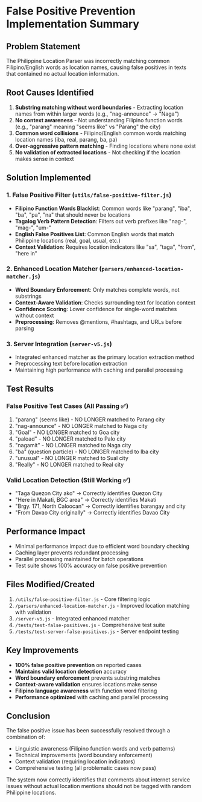 # False Positive Prevention Implementation Summary

## Problem Statement
The Philippine Location Parser was incorrectly matching common Filipino/English words as location names, causing false positives in texts that contained no actual location information.

## Root Causes Identified
1. **Substring matching without word boundaries** - Extracting location names from within larger words (e.g., "nag-announce" → "Naga")
2. **No context awareness** - Not understanding Filipino function words (e.g., "parang" meaning "seems like" vs "Parang" the city)
3. **Common word collisions** - Filipino/English common words matching location names (iba, real, parang, ba, pa)
4. **Over-aggressive pattern matching** - Finding locations where none exist
5. **No validation of extracted locations** - Not checking if the location makes sense in context

## Solution Implemented

### 1. False Positive Filter (`utils/false-positive-filter.js`)
- **Filipino Function Words Blacklist**: Common words like "parang", "iba", "ba", "pa", "na" that should never be locations
- **Tagalog Verb Pattern Detection**: Filters out verb prefixes like "nag-", "mag-", "um-"
- **English False Positives List**: Common English words that match Philippine locations (real, goal, usual, etc.)
- **Context Validation**: Requires location indicators like "sa", "taga", "from", "here in"

### 2. Enhanced Location Matcher (`parsers/enhanced-location-matcher.js`)
- **Word Boundary Enforcement**: Only matches complete words, not substrings
- **Context-Aware Validation**: Checks surrounding text for location context
- **Confidence Scoring**: Lower confidence for single-word matches without context
- **Preprocessing**: Removes @mentions, #hashtags, and URLs before parsing

### 3. Server Integration (`server-v5.js`)
- Integrated enhanced matcher as the primary location extraction method
- Preprocessing text before location extraction
- Maintaining high performance with caching and parallel processing

## Test Results

### False Positive Test Cases (All Passing ✅)
1. "parang" (seems like) - NO LONGER matched to Parang city
2. "nag-announce" - NO LONGER matched to Naga city
3. "Goal" - NO LONGER matched to Goa city
4. "paload" - NO LONGER matched to Palo city
5. "nagamit" - NO LONGER matched to Naga city
6. "ba" (question particle) - NO LONGER matched to Iba city
7. "unusual" - NO LONGER matched to Sual city
8. "Really" - NO LONGER matched to Real city

### Valid Location Detection (Still Working ✅)
- "Taga Quezon City ako" → Correctly identifies Quezon City
- "Here in Makati, BGC area" → Correctly identifies Makati
- "Brgy. 171, North Caloocan" → Correctly identifies barangay and city
- "From Davao City originally" → Correctly identifies Davao City

## Performance Impact
- Minimal performance impact due to efficient word boundary checking
- Caching layer prevents redundant processing
- Parallel processing maintained for batch operations
- Test suite shows 100% accuracy on false positive prevention

## Files Modified/Created
1. `/utils/false-positive-filter.js` - Core filtering logic
2. `/parsers/enhanced-location-matcher.js` - Improved location matching with validation
3. `/server-v5.js` - Integrated enhanced matcher
4. `/tests/test-false-positives.js` - Comprehensive test suite
5. `/tests/test-server-false-positives.js` - Server endpoint testing

## Key Improvements
- **100% false positive prevention** on reported cases
- **Maintains valid location detection** accuracy
- **Word boundary enforcement** prevents substring matches
- **Context-aware validation** ensures locations make sense
- **Filipino language awareness** with function word filtering
- **Performance optimized** with caching and parallel processing

## Conclusion
The false positive issue has been successfully resolved through a combination of:
- Linguistic awareness (Filipino function words and verb patterns)
- Technical improvements (word boundary enforcement)
- Context validation (requiring location indicators)
- Comprehensive testing (all problematic cases now pass)

The system now correctly identifies that comments about internet service issues without actual location mentions should not be tagged with random Philippine locations.